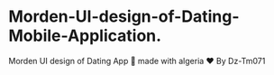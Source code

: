 # Morden-UI-design-of-Dating-Mobile-Application.
Morden UI design of Dating App 👫 made with algeria ❤  By Dz-Tm071
